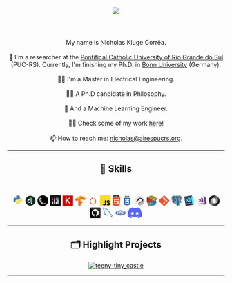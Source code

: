 <h1 align="center">
  <a href="https://git.io/typing-svg">
    <img src="https://readme-typing-svg.herokuapp.com/?lines=Hello+👋&center=true&size=30">
  </a>
</h1>

<br>
<p align="center">
 My name is Nicholas Kluge Corrêa. 
  <br><br>
  🔬 I'm a researcher at the <a href="https://www.pucrs.br/">Pontifical Catholic University of Rio Grande do Sul</a> (PUC-RS). Currently, I'm finishing my Ph.D. in <a href="https://www.uni-bonn.de/en?set_language=en">Bonn University</a> (Germany).
  <br><br>
  👨‍🎓 I'm a Master in Electrical Engineering.
  <br><br>
  👨‍🎓 A Ph.D candidate in Philosophy.
  <br><br>
  🤖 And a Machine Learning Engineer.
  <br><br>
  👨‍🔬 Check some of my work <a href="https://nkluge-correa.github.io/" title="My website">here</a>!
  <br><br>
  📫 How to reach me: <a href="mailto: nicholas@airespucrs.org">nicholas@airespucrs.org</a>.
</p>

<hr>
<h2 align="center">💪 Skills </h2>
<br>
<p align="center">
  <code><img title="Python" height="25" src="images/python-original.svg"></code>
  <code><img title="Django" height="25" src="images/django.png"></code>
  <code><img title="Flask" height="25" src="images/flask.png"></code>
  <code><img title="Plotly-Dash" height="25" src="images/dash.png"></code>
  <code><img title="Keras" height="25" src="images/keras.png"></code>
  <code><img title="TensorFlow" height="25" src="images/tensorflow.png"></code>
  <code><img title="PyTorch" height="25" src="images/pytorch.png"></code>
  <code><img title="Javascript" height="25" src="images/javascript.svg"></code>
  <code><img title="HTML5" height="25" src="images/html5.svg"></code>
  <code><img title="CSS" height="25" src="images/css.svg"></code>
  <code><img title="Kali-Linux" height="25" src="images/kali.png"></code>
  <code><img title="Problem Solving" height="25" src="images/problemSolving.png"></code>
  <code><img title="Git" height="25" src="images/git-original.svg"></code>
  <code><img title="PostgreSQL" height="25" src="images/postgresql.svg"></code>
  <code><img title="Visual Studio Code" height="25" src="images/vscode.png"></code>
  <code><img title="Microsoft Visual Studio" height="25" src="images/visualstudio.png"></code>
  <code><img title="JSON" height="25" src="images/json.svg"></code>
  <code><img title="GitHub" height="25" src="images/github.svg"></code>
  <code><img title="MySQL" height="25" src="images/mysql.svg"></code>
  <code><img title="PHP" height="25" src="images/php.svg"></code>
  <code><img title="Discord" height="25" src="images/discord.png"></code>
</p>
<hr>

<h2 align="center">🗂️ Highlight Projects </h2>

<div align=center>
<a href="https://github.com/Nkluge-correa/teeny-tiny_castle">
  <img align="center" src="https://github-readme-stats.vercel.app/api/pin/?username=Nkluge-correa&repo=teeny-tiny_castle&show_icons=true&line_height=27&title_color=6aa6f8&text_color=8a919a&icon_color=6aa6f8&bg_color=22272e" alt="teeny-tiny_castle" />
</a>
</div>
<hr>
